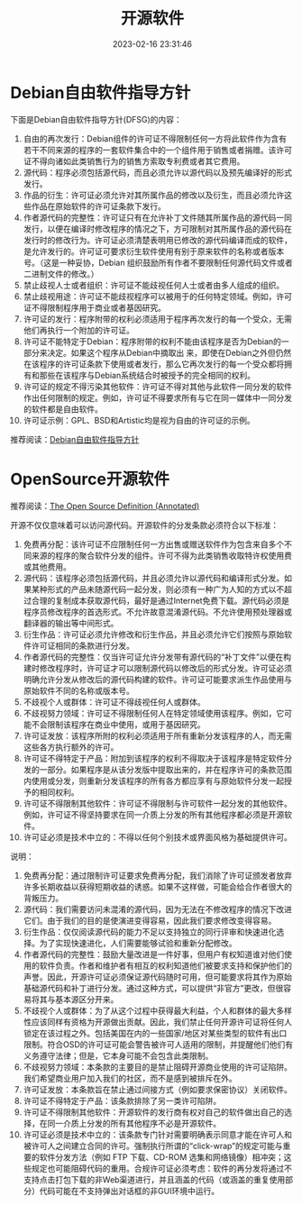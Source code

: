 ﻿---
title: 开源软件
date: 2023-02-16 23:31:46
summary: 本文分享开源软件的含义。
tags:
- 开源软件
- 软件工程
categories:
- 软件工程
---

# Debian自由软件指导方针

下面是Debian自由软件指导方针(DFSG)的内容：

1. 自由的再次发行：Debian组件的许可证不得限制任何一方将此软件作为含有若干不同来源的程序的一套软件集合中的一个组件用于销售或者捐赠。该许可证不得向诸如此类销售行为的销售方索取专利费或者其它费用。
2. 源代码：程序必须包括源代码，而且必须允许以源代码以及预先编译好的形式发行。
3. 作品的衍生：许可证必须允许对其所属作品的修改以及衍生，而且必须允许这些作品在原始软件的许可证条款下发行。
4. 作者源代码的完整性：许可证只有在允许补丁文件随其所属作品的源代码一同发行，以便在编译时修改程序的情况之下，方可限制对其所属作品的源代码在发行时的修改行为。许可证必须清楚表明用已修改的源代码编译而成的软件，是允许发行的。许可证可要求衍生软件使用有别于原来软件的名称或者版本号。（这是一种妥协，Debian 组织鼓励所有作者不要限制任何源代码文件或者二进制文件的修改。）
5. 禁止歧视人士或者组织：许可证不能歧视任何人士或者由多人组成的组织。
6. 禁止歧视用途：许可证不能歧视程序可以被用于的任何特定领域。例如，许可证不得限制程序用于商业或者基因研究。
7. 许可证的发行：程序附带的权利必须适用于程序再次发行的每一个受众，无需他们再执行一个附加的许可证。
8. 许可证不能特定于Debian：程序附带的权利不能由该程序是否为Debian的一部分来决定。如果这个程序从Debian中摘取出 来，即使在Debian之外但仍然在该程序的许可证条款下使用或者发行，那么它再次发行的每一个受众都将拥有和那些在该程序与Debian系统结合时被授予的完全相同的权利。
9. 许可证的规定不得污染其他软件：许可证不得对其他与此软件一同分发的软件作出任何限制的规定。例如，许可证不得要求所有与它在同一媒体中一同分发的软件都是自由软件。
10. 许可证示例：GPL、BSD和Artistic均是视为自由的许可证的示例。

推荐阅读：[Debian自由软件指导方针](https://www.debian.org/social_contract#guidelines)

# OpenSource开源软件

推荐阅读：[The Open Source Definition (Annotated)](https://opensource.org/definition/)

开源不仅仅意味着可以访问源代码。开源软件的分发条款必须符合以下标准：
1. 免费再分配：该许可证不应限制任何一方出售或赠送软件作为包含来自多个不同来源的程序的聚合软件分发的组件。许可不得为此类销售收取特许权使用费或其他费用。
2. 源代码：该程序必须包括源代码，并且必须允许以源代码和编译形式分发。如果某种形式的产品未随源代码一起分发，则必须有一种广为人知的方式以不超过合理的复制成本获取源代码，最好是通过Internet免费下载。源代码必须是程序员修改程序的首选形式。不允许故意混淆源代码。不允许使用预处理器或翻译器的输出等中间形式。
3. 衍生作品：许可证必须允许修改和衍生作品，并且必须允许它们按照与原始软件许可证相同的条款进行分发。
4. 作者源代码的完整性：仅当许可证允许分发带有源代码的“补丁文件”以便在构建时修改程序时，许可证才可以限制源代码以修改后的形式分发。许可证必须明确允许分发从修改后的源代码构建的软件。许可证可能要求派生作品使用与原始软件不同的名称或版本号。
5. 不歧视个人或群体：许可证不得歧视任何人或群体。
6. 不歧视努力领域：许可证不得限制任何人在特定领域使用该程序。例如，它可能不会限制该程序在商业中使用，或用于基因研究。
7. 许可证发放：该程序所附的权利必须适用于所有重新分发该程序的人，而无需这些各方执行额外的许可。
8. 许可证不得特定于产品：附加到该程序的权利不得取决于该程序是特定软件分发的一部分。如果程序是从该分发版中提取出来的，并在程序许可的条款范围内使用或分发，则重新分发该程序的所有各方都应享有与原始软件分发一起授予的相同权利。
9. 许可证不得限制其他软件：许可证不得限制与许可软件一起分发的其他软件。例如，许可证不得坚持要求在同一介质上分发的所有其他程序都必须是开源软件。
10. 许可证必须是技术中立的：不得以任何个别技术或界面风格为基础提供许可。

说明：
1. 免费再分配：通过限制许可证要求免费再分配，我们消除了许可证颁发者放弃许多长期收益以获得短期收益的诱惑。如果不这样做，可能会给合作者很大的背叛压力。
2. 源代码：我们需要访问未混淆的源代码，因为无法在不修改程序的情况下改进它们。由于我们的目的是使演进变得容易，因此我们要求修改变得容易。
3. 衍生作品：仅仅阅读源代码的能力不足以支持独立的同行评审和快速进化选择。为了实现快速进化，人们需要能够试验和重新分配修改。
4. 作者源代码的完整性：鼓励大量改进是一件好事，但用户有权知道谁对他们使用的软件负责。作者和维护者有相互的权利知道他们被要求支持和保护他们的声誉。因此，开源许可证必须保证源代码随时可用，但可能要求将其作为原始基础源代码和补丁进行分发。通过这种方式，可以提供“非官方”更改，但很容易将其与基本源区分开来。
5. 不歧视个人或群体：为了从这个过程中获得最大利益，个人和群体的最大多样性应该同样有资格为开源做出贡献。因此，我们禁止任何开源许可证将任何人锁定在该过程之外。包括美国在内的一些国家/地区对某些类型的软件有出口限制。符合OSD的许可证可能会警告被许可人适用的限制，并提醒他们他们有义务遵守法律；但是，它本身可能不会包含此类限制。
6. 不歧视努力领域：本条款的主要目的是禁止阻碍开源商业使用的许可证陷阱。我们希望商业用户加入我们的社区，而不是感到被排斥在外。
7. 许可证发放：本条款旨在禁止通过间接方式（例如要求保密协议）关闭软件。
8. 许可证不得特定于产品：该条款排除了另一类许可陷阱。
9. 许可证不得限制其他软件：开源软件的发行商有权对自己的软件做出自己的选择，在同一介质上分发的所有其他程序不必是开源软件。
10. 许可证必须是技术中立的：该条款专门针对需要明确表示同意才能在许可人和被许可人之间建立合同的许可。强制执行所谓的“click-wrap”的规定可能与重要的软件分发方法（例如 FTP 下载、CD-ROM 选集和网络镜像）相冲突；这些规定也可能阻碍代码的重用。合规许可证必须考虑：软件的再分发将通过不支持点击打包下载的非Web渠道进行，并且涵盖的代码（或涵盖的重复使用部分）代码可能在不支持弹出对话框的非GUI环境中运行。
